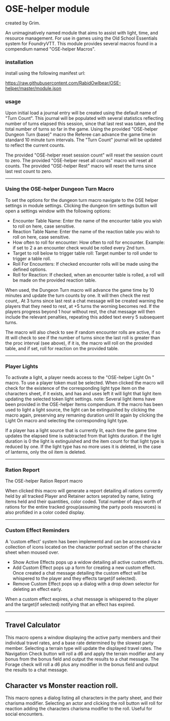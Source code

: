 # OSE-helper module

created by Grim.

An unimaginatively named module that aims to assist with light, time, and resource management. For use in games using the Old School Essentials system for FoundryVTT.
This module provides several macros found in a compendium named "OSE-helper Macros".

### installation

install using the following manifest url:

https://raw.githubusercontent.com/RabidOwlbear/OSE-helper/master/module.json

### usage

Upon initial load a journal entry will be created using the default name of "Turn Count". This journal will be populated with several statistics reflecting number of turns elapsed this session, since that last rest was taken, and the total number of turns so far in the game. Using the provided "OSE-helper Dungeon Turn (base)" macro the Referee can advance the game time in standard 10 minute turn intervals. The "Turn Count" journal will be updated to reflect the current counts.

The provided "OSE-helper reset session count" will reset the session count to zero.
The provided "OSE-helper reset all counts" macro will reset all counts.
The provided "OSE-helper Rest" macro will reset the turns since last rest count to zero.

---

### Using the OSE-helper Dungeon Turn Macro

To set the options for the dungeon turn macro navigate to the OSE helper settings in module settings.
Clicking the dungeon tirn settings button will open a settings window with the following options:

- Encounter Table Name: Enter the name of the encounter table you wish to roll on here, case sensitive.
- Reaction Table Name: Enter the name of the reaction table you wish to roll on here, case sensitive.
- How often to roll for encounter: How often to roll for encounter. Example: if set to 2 a an encounter check would be rolled every 2nd turn.
- Target to roll below to trigger table roll: Target number to roll under to trigger a table roll.
- Roll For Encounters: If checked encounter rolls will be made using the defined options.
- Roll for Reaction: If checked, when an encounter table is rolled, a roll will be made on the provided reaction table.

When used, the Dungeon Turn macro will advance the game time by 10 minutes and update the turn counts by one. It will then check the rest count,. At 3 turns since last rest a chat message will be created warning the players that they need to rest, at +5 turns the worning becomes red. If the players progress beyond 1 hour without rest, the chat message will then include the relevant penalties, repeating this added text every 5 subsequent turns.

The macro will also check to see if random encounter rolls are active, if so itt will check to see if the number of turns since the last roll is greater than the proc interval (see above), if it is, the macro will roll on the provided table, and if set, roll for reaction on the provided table.

---

### Player Lights

To activate a light, a player needs access to the "OSE-helper Light On " macro. To use a player token must be selected. When clicked the macro will check for the existence of the corresponding light type item on the characters sheet, if it exists, and has and uses left it will light that light item updating the selected token light settings.
note: Several light items have been provided in the OSE-helper Items compendium.
If the macro has been used to light a light source, the light can be extinguished by clicking the macro again, preserving any remaning duration until lit again by clicking the Light On macro and selecting the corresponding light type.

If a player has a light source that is currently lit, each time the game time updates the elapsed time is subtracted from that lights duration.
if the light duration is 0 the light is extinguished and the item count for that light type is reduced by one. If the light type has no more uses it is deleted, in the case of lanterns, only the oil item is deleted.

---

### Ration Report

The OSE-helper Ration Report macro

When clicked this macro will generate a report detailing all rations currently held by all tracked Player and Retainer actors seprated by name, listing items held and their quantities, color coded.
Total number of days worth of rations for the entire tracked group(assuming the party pools resources) is also profided in a color coded display.

---

### Custom Effect Reminders

A 'custom effect' system has been implementd and can be accessed via a collection of icons located on the character portrait secton of the character sheet when moused over.

- Show Active Effects pops up a widow detailing all active custom effects.
- Add Custom Effect pops up a form for creating a new custom effect. Once created a chat message detailing the custom effect will be whispered to the player and they effects target(if selected).
- Remove Custom Effect pops up a dialog with a drop down selector for deleting an effect early.

When a custom effect expires, a chat message is whispered to the player and the target(if selected) notifying that an effect has expired.

---

## Travel Calculator

This macro opens a window displaying the active party members and their individual travel rates, and a base rate determined by the slowest party member.
Selecting a terrain type will update the displayed travel rates.
The Navigation Check button will roll a d6 and apply the terrain modifier and any bonus from the bonus field and output the results to a chat message.
The Forage check will roll a d6 plus any modifier in the bonus field and output the results to a chat message.

## Character vs Monster reaction roll.

This macro opnes a dialog listing all characters in the party sheet, and their charisma modifier. Selecting an actor and clicking the roll button will roll for reaction adding the characters charisma modifier to the roll. Useful for social encounters.
